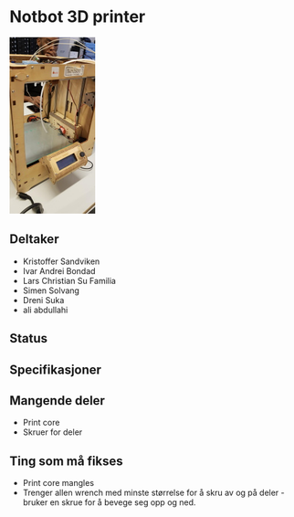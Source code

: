 # Notbot 3D printer
![notbot](notbot.jpg)

## Deltaker
- Kristoffer Sandviken
- Ivar Andrei Bondad
- Lars Christian Su Familia
- Simen Solvang
- Dreni Suka
- ali abdullahi

## Status

## Specifikasjoner

## Mangende deler
- Print core
- Skruer for deler
## Ting som må fikses
- Print core mangles
- Trenger allen wrench med minste størrelse for å skru av og på deler
-bruker en skrue for å bevege seg opp og ned. 
